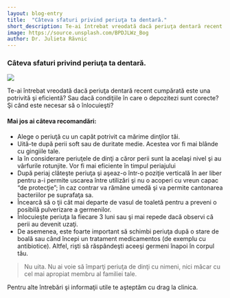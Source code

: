 ```yaml
---
layout: blog-entry
title:  "Câteva sfaturi privind periuţa ta dentară."
short_description: Te-ai întrebat vreodată dacă periuţa dentară recent cumpărată este una potrivită şi eficientă?
image: https://source.unsplash.com/BPDJLWz_Bog
author: Dr. Julieta Răvnic
---
```


### Câteva sfaturi privind periuţa ta dentară.

![](https://source.unsplash.com/BPDJLWz_Bog)

Te-ai întrebat vreodată dacă periuţa dentară recent cumpărată este una potrivită şi eficientă?
Sau dacă condiţiile în care o depozitezi sunt corecte? Şi când este necesar să o înlocuieşti?

#### Mai jos ai câteva recomandări:

* Alege o periuţă cu un capăt potrivit ca mărime dinţilor tăi.
* Uită-te după perii soft sau de duritate medie. Acestea vor fi mai blânde cu gingiile tale.
* Ia în considerare periuţele de dinţi a căror perii sunt la acelaşi nivel şi au vârfurile
  rotunjite. Vor fi mai eficiente în timpul periajului
* După periaj clăteşte periuţa şi aşeaz-o într-o poziţie verticală în aer liber pentru a-i
  permite uscarea între utilizări şi nu o acoperi cu vreun capac “de protecţie”; în caz
  contrar va rămâne umedă şi va permite cantonarea bacteriilor pe suprafaţa sa.
* Încearcă să o ţii cât mai departe de vasul de toaletă pentru a preveni o posibilă
  pulverizare a germenilor.
* Înlocuieşte periuţa la fiecare 3 luni sau şi mai repede dacă observi că perii au devenit
  uzaţi.
* De asemenea, este foarte important să schimbi periuţa după o stare de boală sau
  când începi un tratament medicamentos (de exemplu cu antibiotice). Altfel, rişti să
  răspândeşti aceeşi germeni înapoi în corpul tău.

>Nu uita. Nu ai voie să împarţi periuţa de dinţi cu nimeni, nici măcar cu cel mai apropiat
membru al familiei tale.

Pentru alte întrebări şi informaţii utile te aşteptăm cu drag la clinica.